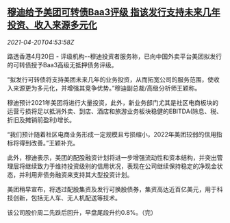 <!--1618894863000-->
[穆迪给予美团可转债Baa3评级 指该发行支持未来几年投资、收入来源多元化](https://cn.reuters.com/article/moodys-meituan-cb-aaa-0420-idCNKBS2C70CX)
------

<div><i>2021-04-20T04:53:58Z</i></div><p>路透香港4月20日 - 评级机构--穆迪投资者服务称，已向中国外卖平台美团拟发行的可转债授予Baa3高级无抵押债务评级。</p><p>“拟发行可转债将支持美团未来几年的业务投资，从而拓宽公司的服务范围，使收入来源更为多元化，并增强其竞争优势。”穆迪副总裁/高级分析师王颖称。</p><p>穆迪预计2021年美团将进行大量投资，此外，新业务部门尤其是社区电商板块的运营亏损将足以抵消外卖、到店、酒店和旅游业务板块稳健的EBITDA(除息、税、折旧及摊销前盈利)增长。</p><p>“我们预计随着社区电商业务形成一定规模且亏损缩小，2022年美团较弱的信用指标将得到改善。”王颖补充。</p><p>此外，穆迪表示，美团的配股融资计划将进一步增强流动性和资本结构，并突出管理层将继续致力于维持投资级别的信用状况，表现在公司继续保持稳定的净现金状态，并利用非债务融资来支持其大型投资计划。</p><p>美团稍早宣布，将透过配股集资及发行可换股债券，集资高达近百亿美元，用于科技创新，包括无人车、无人机配送等技术。</p><p>该公司股价周二先跌后回升，早盘尾段升约0.8%。（完）</p>
